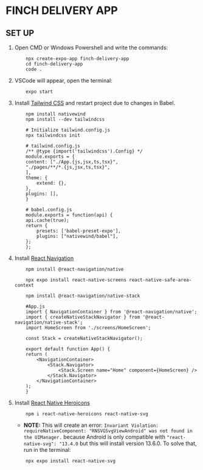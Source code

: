 # FINCH DELIVERY APP

## SET UP
1. Open CMD or Windows Powershell and write the commands:
    ```shell
        npx create-expo-app finch-delivery-app
        cd finch-delivery-app
        code .
    ```
1. VSCode will appear, open the terminal:
    ```shell
        expo start
    ```
1. Install [Tailwind CSS](https://www.nativewind.dev/quick-starts/react-native-cli) and restart project due to changes in Babel.
    ```shell
        npm install nativewind
        npm install --dev tailwindcss

        # Initialize tailwind.config.js
        npx tailwindcss init

        # tailwind.config.js
        /** @type {import('tailwindcss').Config} */
        module.exports = {
        content: ["./App.{js,jsx,ts,tsx}", 
        "./pages/**/*.{js,jsx,ts,tsx}",
        ],
        theme: {
            extend: {},
        },
        plugins: [],
        }

        # babel.config.js
        module.exports = function(api) {
        api.cache(true);
        return {
            presets: ['babel-preset-expo'],
            plugins: ["nativewind/babel"],
        };
        };
    ```
1. Install [React Navigation](https://reactnavigation.org/docs/getting-started/)
    ```shell
        npm install @react-navigation/native

        npx expo install react-native-screens react-native-safe-area-context

        npm install @react-navigation/native-stack

        #App.js
        import { NavigationContainer } from '@react-navigation/native';
        import { createNativeStackNavigator } from '@react-navigation/native-stack';
        import HomeScreen from './screens/HomeScreen';

        const Stack = createNativeStackNavigator();

        export default function App() {
        return (
            <NavigationContainer>
                <Stack.Navigator>
                    <Stack.Screen name="Home" component={HomeScreen} />
                </Stack.Navigator>
            </NavigationContainer>
        );
        }

    ```

1. Install [React Native Heroicons](https://www.npmjs.com/package/react-native-heroicons)
    ```shell
        npm i react-native-heroicons react-native-svg
    ```
    - **NOTE:** This will create an error: `Invariant Violation: requireNativeComponent: "RNSVGSvgViewAndroid" was not found in the UIManager.` because Android is only compatible with `"react-native-svg": "13.4.0` but this will install version 13.6.0. To solve that, run in the terminal:
    ```shell
        npx expo install react-native-svg
    ```
    